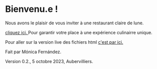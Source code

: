 # Bienvenu.e !

Nous avons le plaisir de vous inviter à une restaurant claire de lune. 



[cliquez ici. ](https://monicafdez.github.io/infodesign/finalproject/)Pour garantir votre place à une expérience culinairre unique. 


Pour aller sur la version live des fichiers html [c'est par ici.](https://monicafdez.github.io/infodesign/)

Fait par Mónica Fernández.

Version 0.2., 5 octobre 2023, Aubervilliers.
